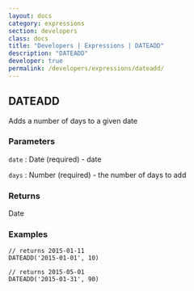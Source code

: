 ```yaml
---
layout: docs
category: expressions
section: developers
class: docs
title: "Developers | Expressions | DATEADD"
description: "DATEADD"
developer: true
permalink: /developers/expressions/dateadd/
---
```


## DATEADD

Adds a number of days to a given date

### Parameters
`date` : Date (required) - date

`days` : Number (required) - the number of days to add

### Returns
Date

### Examples
```
// returns 2015-01-11
DATEADD('2015-01-01', 10)
```

```
// returns 2015-05-01
DATEADD('2015-01-31', 90)
```